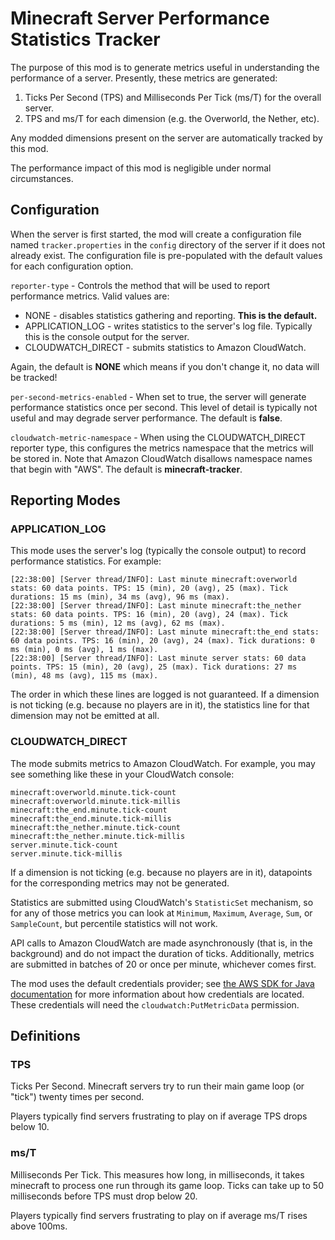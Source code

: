 # Minecraft Server Performance Statistics Tracker

The purpose of this mod is to generate metrics useful in understanding the performance of a server. Presently, these metrics are generated:

1. Ticks Per Second (TPS) and Milliseconds Per Tick (ms/T) for the overall server.
2. TPS and ms/T for each dimension (e.g. the Overworld, the Nether, etc).

Any modded dimensions present on the server are automatically tracked by this mod.

The performance impact of this mod is negligible under normal circumstances.

## Configuration

When the server is first started, the mod will create a configuration file named `tracker.properties` in the `config` directory of the server if it does not already exist. The configuration file is pre-populated with the default values for each configuration option.

`reporter-type` - Controls the method that will be used to report performance metrics. Valid values are:
* NONE - disables statistics gathering and reporting. **This is the default.**
* APPLICATION_LOG - writes statistics to the server's log file. Typically this is the console output for the server.
* CLOUDWATCH_DIRECT - submits statistics to Amazon CloudWatch.

Again, the default is **NONE** which means if you don't change it, no data will be tracked!

`per-second-metrics-enabled` - When set to true, the server will generate performance statistics once per second. This level of detail is typically not useful and may degrade server performance. The default is **false**.

`cloudwatch-metric-namespace` - When using the CLOUDWATCH_DIRECT reporter type, this configures the metrics namespace that the metrics will be stored in. Note that Amazon CloudWatch disallows namespace names that begin with "AWS". The default is **minecraft-tracker**.

## Reporting Modes

### APPLICATION_LOG

This mode uses the server's log (typically the console output) to record performance statistics. For example:

```
[22:38:00] [Server thread/INFO]: Last minute minecraft:overworld stats: 60 data points. TPS: 15 (min), 20 (avg), 25 (max). Tick durations: 15 ms (min), 34 ms (avg), 96 ms (max).
[22:38:00] [Server thread/INFO]: Last minute minecraft:the_nether stats: 60 data points. TPS: 16 (min), 20 (avg), 24 (max). Tick durations: 5 ms (min), 12 ms (avg), 62 ms (max).
[22:38:00] [Server thread/INFO]: Last minute minecraft:the_end stats: 60 data points. TPS: 16 (min), 20 (avg), 24 (max). Tick durations: 0 ms (min), 0 ms (avg), 1 ms (max).
[22:38:00] [Server thread/INFO]: Last minute server stats: 60 data points. TPS: 15 (min), 20 (avg), 25 (max). Tick durations: 27 ms (min), 48 ms (avg), 115 ms (max).
```

The order in which these lines are logged is not guaranteed. If a dimension is not ticking (e.g. because no players are in it), the statistics line for that dimension may not be emitted at all.

### CLOUDWATCH_DIRECT

The mode submits metrics to Amazon CloudWatch. For example, you may see something like these in your CloudWatch console:

```
minecraft:overworld.minute.tick-count
minecraft:overworld.minute.tick-millis
minecraft:the_end.minute.tick-count
minecraft:the_end.minute.tick-millis
minecraft:the_nether.minute.tick-count
minecraft:the_nether.minute.tick-millis
server.minute.tick-count
server.minute.tick-millis
```

If a dimension is not ticking (e.g. because no players are in it), datapoints for the corresponding metrics may not be generated.

Statistics are submitted using CloudWatch's `StatisticSet` mechanism, so for any of those metrics you can look at `Minimum`, `Maximum`, `Average`, `Sum`, or `SampleCount`, but percentile statistics will not work.

API calls to Amazon CloudWatch are made asynchronously (that is, in the background) and do not impact the duration of ticks. Additionally, metrics are submitted in batches of 20 or once per minute, whichever comes first.

The mod uses the default credentials provider; see [the AWS SDK for Java documentation](https://docs.aws.amazon.com/sdk-for-java/latest/developer-guide/credentials.html#credentials-chain) for more information about how credentials are located. These credentials will need the `cloudwatch:PutMetricData` permission.


## Definitions

### TPS
Ticks Per Second. Minecraft servers try to run their main game loop (or "tick") twenty times per second.

Players typically find servers frustrating to play on if average TPS drops below 10.

### ms/T
Milliseconds Per Tick. This measures how long, in milliseconds, it takes minecraft to process one run through its game loop. Ticks can take up to 50 milliseconds before TPS must drop below 20.

Players typically find servers frustrating to play on if average ms/T rises above 100ms.

